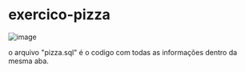 # exercico-pizza
![image](https://github.com/Weslethai/exercico-pizza/assets/165031332/cdd2837b-051b-4105-8f52-4184ef3de005)

o arquivo "pizza.sql" é o codigo com todas as informações dentro da mesma aba.
